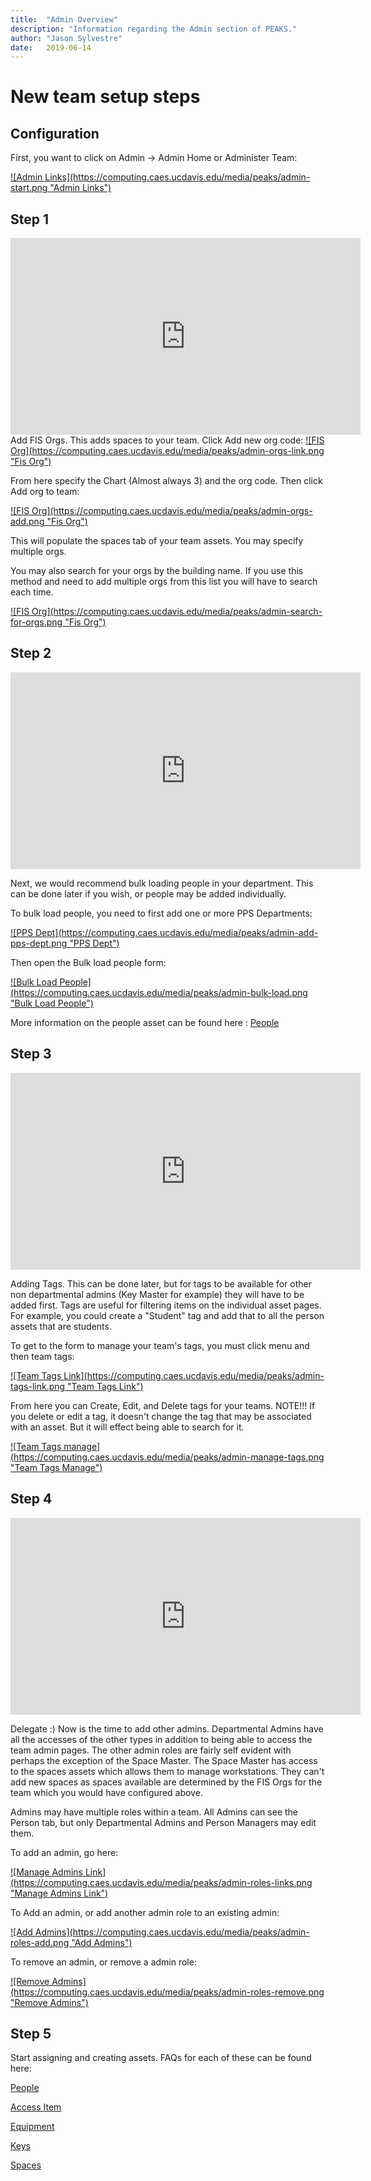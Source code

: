 ```yaml
---
title:  "Admin Overview"
description: "Information regarding the Admin section of PEAKS."
author: "Jason Sylvestre"
date:   2019-06-14
---
```


# New team setup steps

## Configuration
First, you want to click on Admin -> Admin Home or Administer Team:


<a data-toggle="lightbox" href="/media/peaks/admin-start.png">
![Admin Links](https://computing.caes.ucdavis.edu/media/peaks/admin-start.png "Admin Links")
</a>

## Step 1

<iframe width="560" height="315" src="https://www.youtube.com/embed/8PzGMPX_nNg" frameborder="0" allow="accelerometer; encrypted-media; gyroscope; picture-in-picture" allowfullscreen></iframe>
Add FIS Orgs. This adds spaces to your team. Click Add new org code:


<a data-toggle="lightbox" href="/media/peaks/admin-orgs-link.png">
![FIS Org](https://computing.caes.ucdavis.edu/media/peaks/admin-orgs-link.png "Fis Org")
</a>


From here specify the Chart (Almost always 3) and the org code. Then click Add org to team:


<a data-toggle="lightbox" href="/media/peaks/admin-orgs-add.png">
![FIS Org](https://computing.caes.ucdavis.edu/media/peaks/admin-orgs-add.png "Fis Org")
</a>

This will populate the spaces tab of your team assets. You may specify multiple orgs.

You may also search for your orgs by the building name. If you use this method and need to add multiple orgs from this list you will have to search each time.

<a data-toggle="lightbox" href="/media/peaks/admin-search-for-orgs.png">
![FIS Org](https://computing.caes.ucdavis.edu/media/peaks/admin-search-for-orgs.png "Fis Org")
</a>

## Step 2

<iframe width="560" height="315" src="https://www.youtube.com/embed/wlOssLN3pvY" frameborder="0" allow="accelerometer; encrypted-media; gyroscope; picture-in-picture" allowfullscreen></iframe>

Next, we would recommend bulk loading people in your department. This can be done later if you wish, or people may be added individually.

To bulk load people, you need to first add one or more PPS Departments:

<a data-toggle="lightbox" href="/media/peaks/admin-add-pps-dept.png">
![PPS Dept](https://computing.caes.ucdavis.edu/media/peaks/admin-add-pps-dept.png "PPS Dept")
</a>

Then open the Bulk load people form:

<a data-toggle="lightbox" href="/media/peaks/admin-bulk-load.png">
![Bulk Load People](https://computing.caes.ucdavis.edu/media/peaks/admin-bulk-load.png "Bulk Load People")
</a>


More information on the people asset can be found here :
[People](https://computing.caes.ucdavis.edu/documentation/peaks/people)

## Step 3

<iframe width="560" height="315" src="https://www.youtube.com/embed/_gtojF1wgfI" frameborder="0" allow="accelerometer; encrypted-media; gyroscope; picture-in-picture" allowfullscreen></iframe>

Adding Tags. This can be done later, but for tags to be available for other non departmental admins (Key Master for example) they will have to be added first.
Tags are useful for filtering items on the individual asset pages. For example, you could create a "Student" tag and add that to all the person assets that are students.

To get to the form to manage your team's tags, you must click menu and then team tags:

<a data-toggle="lightbox" href="/media/peaks/admin-tags-link.png">
![Team Tags Link](https://computing.caes.ucdavis.edu/media/peaks/admin-tags-link.png "Team Tags Link")
</a>

From here you can Create, Edit, and Delete tags for your teams.
NOTE!!! If you delete or edit a tag, it doesn't change the tag that may be associated with an asset. But it will effect being able to search for it.

<a data-toggle="lightbox" href="/media/peaks/admin-manage-tags.png">
![Team Tags manage](https://computing.caes.ucdavis.edu/media/peaks/admin-manage-tags.png "Team Tags Manage")
</a>

## Step 4

<iframe width="560" height="315" src="https://www.youtube.com/embed/Ief9Mp_tyws" frameborder="0" allow="accelerometer; encrypted-media; gyroscope; picture-in-picture" allowfullscreen></iframe>

Delegate :)
Now is the time to add other admins.
Departmental Admins have all the accesses of the other types in addition to being able to access the team admin pages.
The other admin roles are fairly self evident with perhaps the exception of the Space Master. The Space Master has access to the spaces assets which allows them to manage workstations. They can't add new spaces as spaces available are determined by the FIS Orgs for the team which you would have configured above.

Admins may have multiple roles within a team.
All Admins can see the Person tab, but only Departmental Admins and Person Managers may edit them.

To add an admin, go here:

<a data-toggle="lightbox" href="/media/peaks/admin-roles-links.png">
![Manage Admins Link](https://computing.caes.ucdavis.edu/media/peaks/admin-roles-links.png "Manage Admins Link")
</a>

To Add an admin, or add another admin role to an existing admin:

<a data-toggle="lightbox" href="/media/peaks/admin-roles-add.png">
![Add Admins](https://computing.caes.ucdavis.edu/media/peaks/admin-roles-add.png "Add Admins")
</a>

To remove an admin, or remove a admin role:

<a data-toggle="lightbox" href="/media/peaks/admin-roles-remove.png">
![Remove Admins](https://computing.caes.ucdavis.edu/media/peaks/admin-roles-remove.png "Remove Admins")
</a>

## Step 5
Start assigning and creating assets. FAQs for each of these can be found here:

[People](/documentation/peaks/people)

[Access Item](/documentation/peaks/access-item)

[Equipment](/documentation/peaks/equipment)

[Keys](/documentation/peaks/keys)

[Spaces](/documentation/peaks/spaces)
